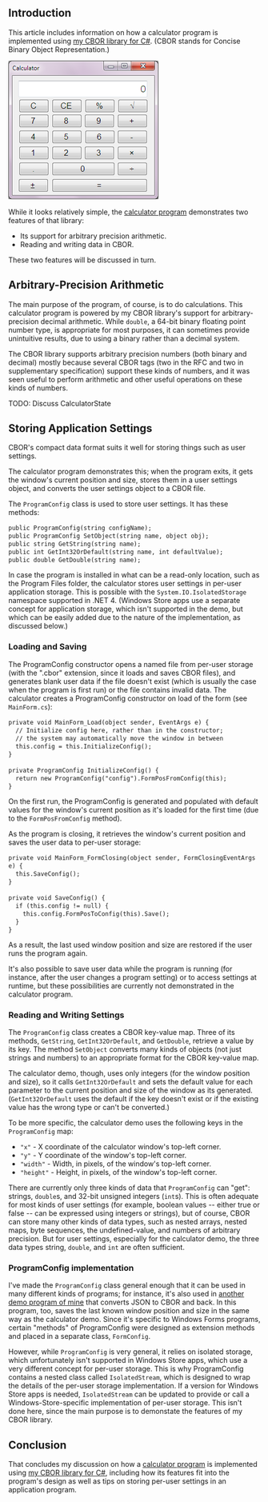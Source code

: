 ## Introduction

This article includes information on how a calculator program is implemented
using [my CBOR library for C#](http://www.codeproject.com/Tips/897294/Concise-Binary-Object-Representation-CBOR-in-Cshar).
(CBOR stands for Concise Binary Object Representation.)

![Calculator](calc.png)

While it looks relatively simple, the [calculator program](https://github.com/peteroupc/Calculator) demonstrates two features of that library:

* Its support for arbitrary precision arithmetic.
* Reading and writing data in CBOR.

These two features will be discussed in turn.

## Arbitrary-Precision Arithmetic

The main purpose of the program, of course, is to do calculations.  This calculator program
is powered by my CBOR library's support for arbitrary-precision decimal arithmetic.  While
`double`, a 64-bit binary floating point number type, is appropriate for most purposes, it can
sometimes provide unintuitive results, due to using a binary rather than a
decimal system.

The CBOR library supports arbitrary precision numbers (both binary and decimal)
mostly because several CBOR tags (two in the RFC and two in supplementary specification)
support these kinds of numbers, and it was seen useful to perform arithmetic
and other useful operations on these kinds of numbers.

TODO: Discuss CalculatorState

## Storing Application Settings

CBOR's compact data format suits it well for storing things such as user settings.

The calculator program demonstrates this; when the program exits, it gets the window's current
position and size, stores them in a user settings object, and converts the user settings
object to a CBOR file.

The `ProgramConfig` class is used to store user settings.  It has these methods:

    public ProgramConfig(string configName);
    public ProgramConfig SetObject(string name, object obj);
    public string GetString(string name);
    public int GetInt32OrDefault(string name, int defaultValue);
    public double GetDouble(string name);

In case the program is installed in what can be a read-only location, such as the Program
Files folder, the calculator stores user settings in per-user application storage.  This is
possible with the `System.IO.IsolatedStorage` namespace supported in .NET 4. (Windows
Store apps use a separate concept for application storage, which isn't supported in the
demo, but which can be easily added due to the nature of the implementation, as
discussed below.)

### Loading and Saving

The ProgramConfig constructor opens a named file from per-user storage (with the ".cbor"
extension, since it loads and saves CBOR files), and generates blank user data if the
file doesn't exist (which is usually the case when the program is first run) or the file contains
invalid data.  The calculator creates a ProgramConfig constructor on load of the form
(see `MainForm.cs`):

    private void MainForm_Load(object sender, EventArgs e) {
      // Initialize config here, rather than in the constructor;
      // the system may automatically move the window in between
      this.config = this.InitializeConfig();
    }

    private ProgramConfig InitializeConfig() {
      return new ProgramConfig("config").FormPosFromConfig(this);
    }

On the first run, the ProgramConfig is generated and populated with default values
for the window's current position as it's loaded for the first time (due to the
`FormPosFromConfig` method).

As the program is closing, it retrieves the window's current position and saves
the user data to per-user storage:

    private void MainForm_FormClosing(object sender, FormClosingEventArgs e) {
      this.SaveConfig();
    }

    private void SaveConfig() {
      if (this.config != null) {
        this.config.FormPosToConfig(this).Save();
      }
    }

As a result, the last used window position and size are restored if the user runs
the program again.

It's also possible to save user data while the program is running (for instance, after
the user changes a program setting) or to access settings at runtime, but these
possibilities are currently not demonstrated in the calculator program.

### Reading and Writing Settings

The `ProgramConfig` class creates a CBOR key-value map.  Three
of its methods, `GetString`, `GetInt32OrDefault`, and `GetDouble`,
retrieve a value by its key.  The method `SetObject` converts many kinds
of objects (not just strings and numbers) to an appropriate format for
the CBOR key-value map.

The calculator demo, though, uses only integers (for the window position
and size), so it calls `GetInt32OrDefault` and sets the default value for
each parameter to the current position and size of the window as its
generated.  (`GetInt32OrDefault` uses the default if the key doesn't
exist or if the existing value has the wrong type or can't be converted.)

To be more specific, the calculator demo uses the following keys
in the `ProgramConfig` map:

* `"x"` - X coordinate of the calculator window's top-left corner.
* `"y"` - Y coordinate of the window's top-left corner.
* `"width"` - Width, in pixels, of the window's top-left corner.
* `"height"` - Height, in pixels, of the window's top-left corner.

There are currently only three kinds of data that `ProgramConfig` can "get":
strings, `double`s, and 32-bit unsigned integers (`int`s).  This is often adequate
for most kinds of user settings (for example, boolean values -- either
true or false -- can be expressed using integers or strings), but of
course, CBOR can store many other kinds of data types, such as
nested arrays, nested maps, byte sequences, the undefined-value,
and numbers of arbitrary precision.  But for user settings, especially for the calculator
demo, the three data types string, `double`, and `int` are often sufficient.

### ProgramConfig implementation

I've made the `ProgramConfig` class general enough that it can be used in many different
kinds of programs; for instance, it's also used in [another demo program of
mine](https://github.com/peteroupc/Calculator/JSONCBOR) that converts JSON
to CBOR and back.  In this program, too, saves the last known window position
and size in the same way as the calculator demo.  Since it's specific to Windows
Forms programs, certain "methods" of ProgramConfig were designed as extension
methods and placed in a separate class, `FormConfig`.

However, while `ProgramConfig` is very general, it relies on isolated storage, which
unfortunately isn't supported in Windows Store apps, which use a very different
concept for per-user storage.  This is why ProgramConfig contains a nested
class called `IsolatedStream`, which is designed to wrap the details of the per-user
storage implementation.  If a version for Windows Store apps is needed,
`IsolatedStream` can be updated to provide or call a Windows-Store-specific
implementation of per-user storage.  This isn't done here, since the main purpose
is to demonstate the features of my CBOR library.

## Conclusion

That concludes my discussion on how a [calculator program](https://github.com/peteroupc/Calculator) is implemented
using [my CBOR library for C#](http://www.codeproject.com/Tips/897294/Concise-Binary-Object-Representation-CBOR-in-Cshar),
including how its features fit into the program's design as well as tips on storing per-user
settings in an application program.
